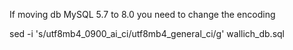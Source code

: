 

If moving db MySQL 5.7 to 8.0 you need to change the encoding

sed -i 's/utf8mb4_0900_ai_ci/utf8mb4_general_ci/g' wallich_db.sql